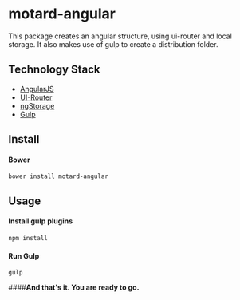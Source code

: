 # motard-angular

This package creates an angular structure, using ui-router and local storage.
It also makes use of gulp to create a distribution folder.

## Technology Stack

- [AngularJS](https://angularjs.org)
- [UI-Router](https://ui-router.github.io)
- [ngStorage](https://github.com/gsklee/ngStorage)
- [Gulp](http://gulpjs.com)

## Install

#### Bower
`bower install motard-angular`

## Usage

#### Install gulp plugins
`npm install`

#### Run Gulp
`gulp`

####**And that's it. You are ready to go.**


